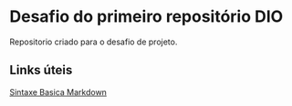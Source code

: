# Desafio do primeiro repositório DIO

Repositorio criado para o desafio de projeto.

## Links úteis

[Sintaxe Basica Markdown](https://www.markdownguide.org/basic-syntax)
